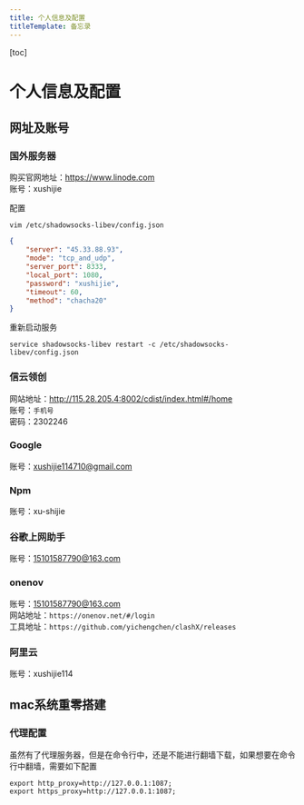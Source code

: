 ```yaml
---
title: 个人信息及配置 
titleTemplate: 备忘录
---
```

[toc]
   
# 个人信息及配置

## 网址及账号


### 国外服务器

购买官网地址：https://www.linode.com<br/>
账号：xushijie<br/>


配置

```shell
vim /etc/shadowsocks-libev/config.json
```

```json
{
    "server": "45.33.88.93",
    "mode": "tcp_and_udp",
    "server_port": 8333,
    "local_port": 1080,
    "password": "xushijie",
    "timeout": 60,
    "method": "chacha20"
}
```

重新启动服务

```shell
service shadowsocks-libev restart -c /etc/shadowsocks-libev/config.json
```

### 信云领创

网站地址：http://115.28.205.4:8002/cdist/index.html#/home<br/>
账号：`手机号`<br/>
密码：2302246

### Google

账号：xushijie114710@gmail.com

### Npm

账号：xu-shijie


### 谷歌上网助手

账号：15101587790@163.com

### onenov

账号：15101587790@163.com<br/>
网站地址：`https://onenov.net/#/login`<br/>
工具地址：`https://github.com/yichengchen/clashX/releases`


### 阿里云

账号：xushijie114


## mac系统重零搭建


### 代理配置

虽然有了代理服务器，但是在命令行中，还是不能进行翻墙下载，如果想要在命令行中翻墙，需要如下配置

```shell
export http_proxy=http://127.0.0.1:1087;
export https_proxy=http://127.0.0.1:1087;
```

